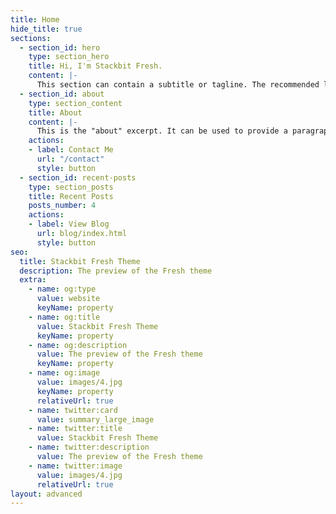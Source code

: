 ```yaml
---
title: Home
hide_title: true
sections:
  - section_id: hero
    type: section_hero
    title: Hi, I'm Stackbit Fresh.
    content: |-
      This section can contain a subtitle or tagline. The recommended length is one to three sentences, but can be changed as you prefer.
  - section_id: about
    type: section_content
    title: About
    content: |-
      This is the "about" excerpt. It can be used to provide a paragraph about yourself that people can read on the homepage to get a sense of who you are. There also exists a dedicated about page where you can write more about yourself for those who are interested.
    actions:
    - label: Contact Me
      url: "/contact"
      style: button
  - section_id: recent-posts
    type: section_posts
    title: Recent Posts
    posts_number: 4
    actions:
    - label: View Blog
      url: blog/index.html
      style: button
seo:
  title: Stackbit Fresh Theme
  description: The preview of the Fresh theme
  extra:
    - name: og:type
      value: website
      keyName: property
    - name: og:title
      value: Stackbit Fresh Theme
      keyName: property
    - name: og:description
      value: The preview of the Fresh theme
      keyName: property
    - name: og:image
      value: images/4.jpg
      keyName: property
      relativeUrl: true
    - name: twitter:card
      value: summary_large_image
    - name: twitter:title
      value: Stackbit Fresh Theme
    - name: twitter:description
      value: The preview of the Fresh theme
    - name: twitter:image
      value: images/4.jpg
      relativeUrl: true
layout: advanced
---
```

